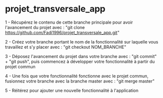 # projet_transversale_app

1 - Récupérez le contenu de cette branche principale pour avoir l'avancement du projet avec : "git clone https://github.com/Fadi1996/projet_transversale_app.git"
    
2 - Créez votre branche portant le nom de la fonctionnalité sur laquelle vous travaillez et s'y placer avec : "git checkout NOM_BRANCHE"

3 - Déposez l'avancement du projet dans votre branche avec : "git commit" + "git push", puis commencez à développer votre fonctionnalité à partir du projet commun
    
4 - Une fois que votre fonctionnalité fonctionne avec le projet commun, fusionnez votre branche avec la branche master avec : "git merge master"
    
5 - Réitérez pour ajouter une nouvelle fonctionnalité à l'application

